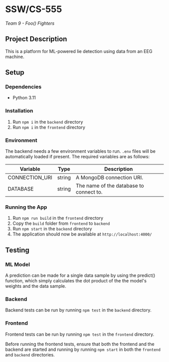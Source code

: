 # SSW/CS-555
*Team 9 - Foo() Fighters*

## Project Description
This is a platform for ML-powered lie detection using data from an EEG machine.

## Setup

### Dependencies
- Python 3.11

### Installation
1. Run `npm i` in the `backend` directory
2. Run `npm i` in the `frontend` directory

### Environment
The backend needs a few environment variables to run. `.env` files will be automatically loaded if present. The required variables are as follows:

Variable|Type|Description
-|-|-
CONNECTION_URI|string|A MongoDB connection URI.
DATABASE|string|The name of the database to connect to.

### Running the App
1. Run `npm run build` in the `frontend` directory
2. Copy the `build` folder from `frontend` to `backend`
3. Run `npm start` in the `backend` directory
4. The application should now be available at `http://localhost:4000/`

## Testing

### ML Model
A prediction can be made for a single data sample by using the predict() function, which simply calculates the dot product of the the model's weights and the data sample.

### Backend
Backend tests can be run by running `npm test` in the `backend` directory.

### Frontend
Frontend tests can be run by running `npm test` in the `frontend` directory.

Before running the frontend tests, ensure that both the frontend and the backend are started and running by running `npm start` in both the `frontend` and `backend` directories. 
